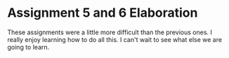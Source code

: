 # Assignment 5 and 6 Elaboration
These assignments were a little more difficult than the previous ones. I really enjoy learning how to do all this. I can't wait to see what else we are going to learn. 